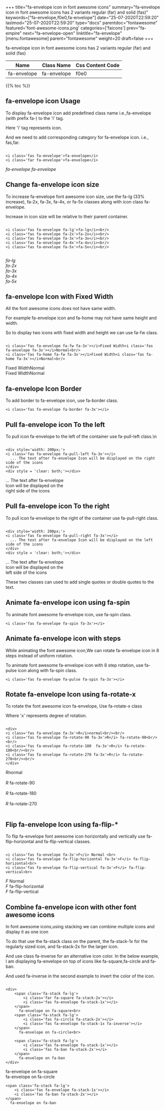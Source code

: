 +++
title="fa-envelope icon in font awesome icons"
summary="fa-envelope icon in font awesome icons has 2 variants regular (far) and solid (fas)"
keywords=["fa-envelope,f0e0,fa-envelope"]
date="25-07-2020T22:59:20"
lastmod="25-07-2020T22:59:20"
type="docs"
parentdoc="fontawesome"
featured='font-awesome-icons.png'
categories=['faicons']
prev="fa-empire"
next="fa-envelope-open"
linktitle="fa-envelope"
[menu.fontawesome]
parent="fontawesome"
weight=20
draft=false
+++


fa-envelope icon in font awesome icons has 2 variants regular (far) and solid (fas)

<div class='table-responsive'><table class='table'><thead><tr><th>Name</th><th>Class Name</th><th>Css Content Code</th></tr></thead><tbody><tr><td>fa-envelope</td><td>fa-envelope</td><td>f0e0</td></tr></tbody></table></div>


{{% toc %}}


## fa-envelope icon Usage

To display fa-envelope icon add predefined class name i.e.,fa-envelope (with prefix fa-) to the 'i' tag.

Here 'i' tag represents icon.

And we need to add corresponding category for fa-envelope icon. i.e., fas,far.


```

<i class='fas fa-envelope'>fa-envelope</i>
<i class='far fa-envelope'>fa-envelope</i>
```

<i class='fas fa-envelope'>fa-envelope</i>
<i class='far fa-envelope'>fa-envelope</i>




## Change fa-envelope icon size
To increase fa-envelope font awesome icon size, use the fa-lg (33% increase), fa-2x, fa-3x, fa-4x, or fa-5x classes along with icon class fa-envelope.

Increase in icon size will be relative to their parent container. 

```

<i class='fas fa-envelope fa-lg'>fa-lg</i><br/>
<i class='fas fa-envelope fa-2x'>fa-2x</i><br/>
<i class='fas fa-envelope fa-3x'>fa-3x</i><br/>
<i class='fas fa-envelope fa-4x'>fa-4x</i><br/>
<i class='fas fa-envelope fa-5x'>fa-5x</i><br/>
            
```

<i class='fas fa-envelope fa-lg'>fa-lg</i><br/>
<i class='fas fa-envelope fa-2x'>fa-2x</i><br/>
<i class='fas fa-envelope fa-3x'>fa-3x</i><br/>
<i class='fas fa-envelope fa-4x'>fa-4x</i><br/>
<i class='fas fa-envelope fa-5x'>fa-5x</i><br/>
            



## fa-envelope Icon with Fixed Width 

All the font awesome icons does not have same width.

For example fa-envelope icon and fa-home may not have same height and width.

So to display two icons with fixed width and height we can use fa-fw class.


```

<i class='fas fa-envelope fa-fw fa-3x'></i>Fixed Width<i class='fas fa-envelope fa-3x'></i>Normal<br/>
<i class='fas fa-home fa-fw fa-3x'></i>Fixed Width<i class='fas fa-home fa-3x'></i>Normal<br/>
```

<i class='fas fa-envelope fa-fw fa-3x'></i>Fixed Width<i class='fas fa-envelope fa-3x'></i>Normal<br/>
<i class='fas fa-home fa-fw fa-3x'></i>Fixed Width<i class='fas fa-home fa-3x'></i>Normal<br/>



## fa-envelope Icon Border 

To add border to fa-envelope icon, use fa-border class.


```
<i class='fas fa-envelope fa-border fa-3x'></i>

```
<i class='fas fa-envelope fa-border fa-3x'></i>





## Pull fa-envelope icon To the left

To pull icon fa-envelope to the left of the container use fa-pull-left class.\n

```

<div style='width: 200px;'>
<i class='fas fa-envelope fa-pull-left fa-3x'></i>
  ... The text after fa-envelope Icon will be displayed on the right side of the icons
</div>
<div style = 'clear: both;'></div>
```

<div style='width: 200px;'>
<i class='fas fa-envelope fa-pull-left fa-3x'></i>
  ... The text after fa-envelope Icon will be displayed on the right side of the icons
</div>
<div style = 'clear: both;'></div>




## Pull fa-envelope icon To the right
To pull icon fa-envelope to the right of the container use fa-pull-right class.

```

<div style='width: 200px;'>
<i class='fas fa-envelope fa-pull-right fa-3x'></i>
  ... The text after fa-envelope Icon will be displayed on the left side of the icons
</div>
<div style = 'clear: both;'></div>
```

<div style='width: 200px;'>
<i class='fas fa-envelope fa-pull-right fa-3x'></i>
  ... The text after fa-envelope Icon will be displayed on the left side of the icons
</div>
<div style = 'clear: both;'></div>

These two classes can used to add single quotes or double quotes to the text.


## Animate fa-envelope icon using fa-spin
To animate font awesome fa-envelope icon, use fa-spin class.

```
<i class='fas fa-envelope fa-spin fa-3x'></i>
```
<i class='fas fa-envelope fa-spin fa-3x'></i>




## Animate fa-envelope icon with steps
While animating the font awesome icon,We can rotate fa-envelope icon in 8 steps instead of uniform rotation.

To animate font awesome fa-envelope icon with 8 step rotation, use fa-pulse icon along with fa-spin class.


```
<i class='fas fa-envelope fa-pulse fa-spin fa-3x'></i>

```
<i class='fas fa-envelope fa-pulse fa-spin fa-3x'></i>





## Rotate fa-envelope Icon using fa-rotate-x
To rotate the font awesome icon fa-envelope, Use fa-rotate-x class

Where 'x' represents degree of rotation.


```

<div>
<i class='fas fa-envelope fa-3x'>R</i>normal<br/><br/>
<i class='fas fa-envelope fa-rotate-90 fa-3x'>R</i> fa-rotate-90<br/><br/> 
<i class='fas fa-envelope fa-rotate-180  fa-3x'>R</i> fa-rotate-180<br/><br/> 
<i class='fas fa-envelope fa-rotate-270 fa-3x'>R</i> fa-rotate-270<br/><br/>
</div>
```

<div>
<i class='fas fa-envelope fa-3x'>R</i>normal<br/><br/>
<i class='fas fa-envelope fa-rotate-90 fa-3x'>R</i> fa-rotate-90<br/><br/> 
<i class='fas fa-envelope fa-rotate-180  fa-3x'>R</i> fa-rotate-180<br/><br/> 
<i class='fas fa-envelope fa-rotate-270 fa-3x'>R</i> fa-rotate-270<br/><br/>
</div>




## Flip fa-envelope Icon using fa-flip-*
To flip fa-envelope font awesome icon horizontally and vertically use fa-flip-horizontal and fa-flip-vertical classes. 

```

<i class='fas fa-envelope fa-3x'>F</i> Normal <br>
<i class='fas fa-envelope fa-flip-horizontal fa-3x'>F</i> fa-flip-horizontal<br>
<i class='fas fa-envelope fa-flip-vertical fa-3x'>F</i> fa-flip-vertical<br>
```

<i class='fas fa-envelope fa-3x'>F</i> Normal <br>
<i class='fas fa-envelope fa-flip-horizontal fa-3x'>F</i> fa-flip-horizontal<br>
<i class='fas fa-envelope fa-flip-vertical fa-3x'>F</i> fa-flip-vertical<br>




## Combine fa-envelope icon with other font awesome icons
In font awesome icons,using stacking we can combine multiple icons and display it as one icon 

To do that use the fa-stack class on the parent, the fa-stack-1x for the regularly sized icon, and fa-stack-2x for the larger icon.

And use class fa-inverse for an alternative icon color. 
In the below example, I am displaying fa-envelope on top of icons like fa-square,fa-circle and fa-ban.

And used fa-inverse in the second example to invert the color of the icon.

```

<div>
    <span class='fa-stack fa-lg'>
        <i class='far fa-square fa-stack-2x'></i>
        <i class='fas fa-envelope fa-stack-1x'></i>
    </span>
      fa-envelope on fa-square<br>
    <span class='fa-stack fa-lg'>
        <i class='fas fa-circle fa-stack-2x'></i>
        <i class='fas fa-envelope fa-stack-1x fa-inverse'></i>
    </span>
      fa-envelope on fa-circle<br>

    <span class='fa-stack fa-lg'>
        <i class='fas fa-envelope fa-stack-1x'></i>
        <i class='fas fa-ban fa-stack-2x'></i>
    </span>
      fa-envelope on fa-ban
</div>
```

<div>
    <span class='fa-stack fa-lg'>
        <i class='far fa-square fa-stack-2x'></i>
        <i class='fas fa-envelope fa-stack-1x'></i>
    </span>
      fa-envelope on fa-square<br>
    <span class='fa-stack fa-lg'>
        <i class='fas fa-circle fa-stack-2x'></i>
        <i class='fas fa-envelope fa-stack-1x fa-inverse'></i>
    </span>
      fa-envelope on fa-circle<br>

    <span class='fa-stack fa-lg'>
        <i class='fas fa-envelope fa-stack-1x'></i>
        <i class='fas fa-ban fa-stack-2x'></i>
    </span>
      fa-envelope on fa-ban
</div>






